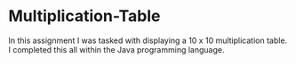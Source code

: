 # Multiplication-Table
In this assignment I was tasked with displaying a 10 x 10 multiplication table. I completed this all within the Java programming language.
